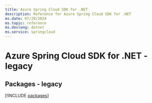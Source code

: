 ```yaml
---
title: Azure Spring Cloud SDK for .NET
description: Reference for Azure Spring Cloud SDK for .NET
ms.date: 07/29/2024
ms.topic: reference
ms.devlang: dotnet
ms.service: springcloud
---
```

# Azure Spring Cloud SDK for .NET - legacy
## Packages - legacy
[!INCLUDE [packages](spring-cloud-index.md)]